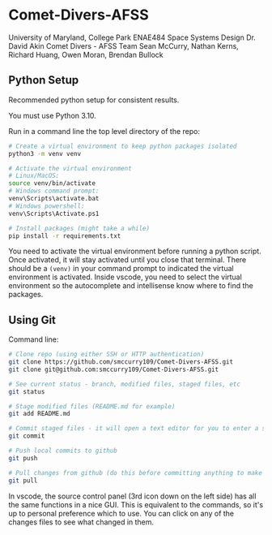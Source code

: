 # Comet-Divers-AFSS
University of Maryland, College Park
ENAE484 Space Systems Design
Dr. David Akin
Comet Divers - AFSS Team
Sean McCurry, Nathan Kerns, Richard Huang, Owen Moran, Brendan Bullock
 
## Python Setup

Recommended python setup for consistent results.

You must use Python 3.10.

Run in a command line the top level directory of the repo:

```bash
# Create a virtual environment to keep python packages isolated
python3 -m venv venv

# Activate the virtual environment
# Linux/MacOS:
source venv/bin/activate
# Windows command prompt:
venv\Scripts\activate.bat
# Windows powershell:
venv\Scripts\Activate.ps1

# Install packages (might take a while)
pip install -r requirements.txt
```

You need to activate the virtual environment before running a python script. Once activated, it will stay activated until you close that terminal. There should be a `(venv)` in your command prompt to indicated the virtual environment is activated. Inside vscode, you need to select the virtual environment so the autocomplete and intellisense know where to find the packages.

## Using Git

Command line:

```bash
# Clone repo (using either SSH or HTTP authentication)
git clone https://github.com/smccurry109/Comet-Divers-AFSS.git
git clone git@github.com:smccurry109/Comet-Divers-AFSS.git

# See current status - branch, modified files, staged files, etc
git status

# Stage modified files (README.md for example)
git add README.md

# Commit staged files - it will open a text editor for you to enter a short commit message
git commit

# Push local commits to github
git push

# Pull changes from github (do this before committing anything to make sure there's no conflicts)
git pull
```

In vscode, the source control panel (3rd icon down on the left side) has all the same functions in a nice GUI. This is equivalent to the commands, so it's up to personal preference which to use. You can click on any of the changes files to see what changed in them.
